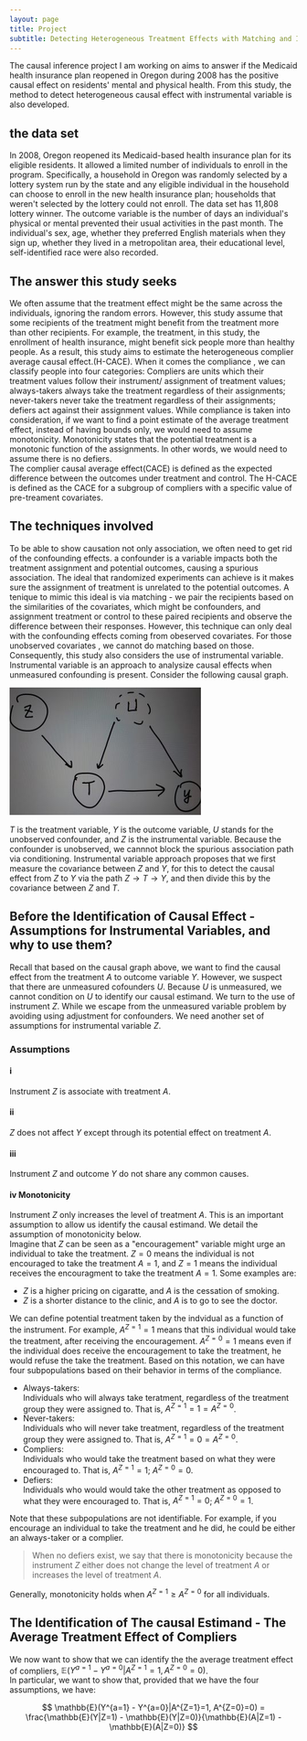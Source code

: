 ```yaml
---
layout: page
title: Project
subtitle: Detecting Heterogeneous Treatment Effects with Matching and Instrumental Variable  
---
```


The causal inference project I am working on aims to answer if the Medicaid health insurance plan reopened in Oregon during 2008 has the positive causal effect on residents' mental and physical health. 
From this study, the method to detect heterogeneous causal effect with instrumental variable is also developed.   

## the data set  
In 2008, Oregon reopened its Medicaid-based health insurance plan for its eligible residents. It allowed a limited number of individuals to enroll in the program. 
Specifically, a household in Oregon was randomly selected by a lottery system run by the state and any eligible individual in the household can choose to enroll in the
new health insurance plan; households that weren't selected by the lottery could not enroll.  The data set has 11,808 lottery winner. The outcome variable is the number 
of days an individual's physical or mental prevented their usual activities in the past month. The individual's sex, age, whether they preferred English materials when
they sign up, whether they lived in a metropolitan area, their educational level, self-identified race were also recorded.  

## The answer this study seeks  
We often assume that the treatment effect might be the same across the individuals, ignoring the random errors. However, this study assume that some recipients of the 
treatment might benefit from the treatment more than other recipients. For example, the treatment, in this study, the enrollment of health insurance, might benefit 
sick people more than healthy people. As a result, this study aims to estimate the heterogeneous complier average causal effect.(H-CACE). When it comes the compliance ,
we can classify people into four categories: Compliers are units which their treatment values follow their instrument/ assignment of treatment values; always-takers always 
take the treatment regardless of their assignments; never-takers never take the treatment regardless of their assignments; defiers act against their assignment values. 
While compliance is taken into consideration, if we want to find a point estimate of the average treatment effect, instead of having bounds only, we would need to assume
monotonicity. Monotonicity states that the potential treatment is a monotonic function of the assignments. In other words, we would need to assume there is no defiers.  
The complier causal average effect(CACE) is defined as the expected difference between the outcomes under treatment and control. The H-CACE is defined as the CACE for
a subgroup of compliers with a specific value of pre-treament covariates.  

## The techniques involved  
To be able to show causation not only association, we often need to get rid of the confounding effects. a confounder is a variable
impacts both the treatment assignment and potential outcomes, causing a spurious association. The ideal that randomized experiments can achieve is it makes 
sure the assignment of treatment is unrelated to the potential outcomes. A tenique to mimic this ideal is via matching - we pair the recipients based on 
the similarities of the covariates, which might be confounders, and assignment treatment or control to these paired recipients and observe the difference
between their responses.  However, this technique can only deal with the confounding effects coming from obeserved covariates. For those unobserved covariates
, we cannot do matching based on those. Consequently, this study also considers the use of instrumental variable.  Instrumental variable is an approach to analysize
causal effects when unmeasured confounding is present. Consider the following causal graph.    

![IV Causal Graph](IV.jpg)

$T$ is the treatment variable, $Y$ is the outcome variable, $U$ stands for the unobserved confounder, and $Z$ is the instrumental variable.  Because the confounder is unobserved, we cannnot block the spurious association path via conditioning. Instrumental variable approach proposes that we first measure the covariance between
$Z$ and $Y$, for this to detect the causal effect from $Z$ to $Y$ via the path $Z \rightarrow T \rightarrow Y$, and then divide this by the covariance between $Z$ and $T$.   

## Before the Identification of Causal Effect - Assumptions  for Instrumental Variables, and why to use them?  
Recall that based on the causal graph above, we want to find the causal effect from the treatment $A$ to outcome variable $Y$. However, we suspect that there are unmeasured cofounders $U$. Because $U$ is unmeasured, we cannot condition on $U$ to identify our causal estimand.  We turn to the use of instrument $Z$.  While we escape from the unmeasured variable problem by avoiding using adjustment for confounders. We need another set of assumptions for instrumental variable $Z$.   

### Assumptions

#### i
Instrument $Z$ is associate with treatment $A$.  
#### ii
 $Z$ does not affect $Y$ except through its potential effect on treatment $A$.
#### iii
Instrument $Z$ and outcome $Y$ do not share any common causes.  
#### iv Monotonicity
Instrument $Z$ only increases the level of treatment $A$. This is an important assumption to allow us identify the causal estimand. We detail the assumption of monotonicity below.   
Imagine that $Z$ can be seen as a "encouragement" variable might urge an individual to take the treatment. $Z=0$ means the individual is not encouraged to take the treatment $A=1$, and $Z=1$ means the individual receives the encouragment to take the treatment $A=1$.  Some examples are:  
 * $Z$ is a higher pricing on cigaratte, and $A$ is the cessation of smoking.  
 * $Z$ is a shorter distance to the clinic, and $A$ is to go to see the doctor.  

We can define potential treatment taken by the indvidual as a function of the instrument. For example, $A^{Z=1} = 1$ means that this individual would take the treatment, after receiving the encouragement. $A^{Z=0} = 1$ means even if the individual does receive the encouragement to take the treatment, he would refuse the take the treatment.  Based on this notation, we can have four subpopulations based on their behavior in terms of the compliance.   
  * Always-takers:  
      Individuals who will always take teratment, regardless of the treatment group they were assigned to. That is, $A^{Z=1} = 1 = A^{Z=0}$.  
  * Never-takers:  
      Individuals who will never take treatment, regardless of the treatment group they were assigned to. That is, $A^{Z=1} = 0 = A^{Z=0}$.  
  * Compliers:  
    Individuals who would take the treatment based on what they were encouraged to. That is, $A^{Z=1} = 1$; $A^{Z=0} = 0$.  
  * Defiers:  
    Individuals who would would take the other treatment as opposed to what they were encouraged to. That is, $A^{Z=1}=0$; $A^{Z=0}=1$.   
  
  Note that these subpopulations are not identifiable. For example, if you encourage an individual to take the treatment and he did, he could be either an always-taker or a complier.  
 > When no defiers exist, we say that there is monotonicity because the instrument $Z$ either does not change the level of treatment $A$ or increases the level of treatment $A$.  
    
Generally, monotonicity holds when $A^{Z=1} \geq A^{Z=0}$ for all individuals.  

## The Identification of The causal Estimand - The Average Treatment Effect of Compliers  
We now want to show that we can identify the the average treatment effect of compliers, $\mathbb{E}(Y^{a=1} - Y^{a=0}|A^{Z=1}=1, A^{Z=0}=0)$.  
In particular, we want to show that, provided that we have the four assumptions, we have:  

$$
\mathbb{E}(Y^{a=1} - Y^{a=0}|A^{Z=1}=1, A^{Z=0}=0) = \frac{\mathbb{E}(Y|Z=1) - \mathbb{E}(Y|Z=0)}{\mathbb{E}(A|Z=1) - \mathbb{E}(A|Z=0)}
$$
